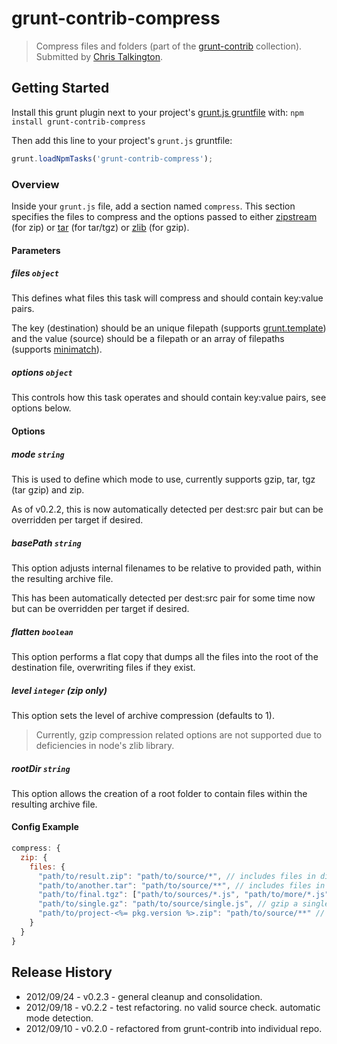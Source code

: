 # grunt-contrib-compress
> Compress files and folders (part of the [grunt-contrib](https://github.com/gruntjs/grunt-contrib) collection). Submitted by [Chris Talkington](https://github.com/ctalkington).

## Getting Started
Install this grunt plugin next to your project's [grunt.js gruntfile][getting_started] with: `npm install grunt-contrib-compress`

Then add this line to your project's `grunt.js` gruntfile:

```javascript
grunt.loadNpmTasks('grunt-contrib-compress');
```

[grunt]: https://github.com/cowboy/grunt
[getting_started]: https://github.com/cowboy/grunt/blob/master/docs/getting_started.md

### Overview

Inside your `grunt.js` file, add a section named `compress`. This section specifies the files to compress and the options passed to either [zipstream](https://github.com/wellawaretech/node-zipstream) (for zip) or [tar](https://github.com/isaacs/node-tar) (for tar/tgz) or [zlib](http://nodejs.org/api/zlib.html#zlib_options) (for gzip).

#### Parameters

##### files ```object```

This defines what files this task will compress and should contain key:value pairs.

The key (destination) should be an unique filepath (supports [grunt.template](https://github.com/cowboy/grunt/blob/master/docs/api_template.md)) and the value (source) should be a filepath or an array of filepaths (supports [minimatch](https://github.com/isaacs/minimatch)).

##### options ```object```

This controls how this task operates and should contain key:value pairs, see options below.

#### Options

##### mode ```string```

This is used to define which mode to use, currently supports gzip, tar, tgz (tar gzip) and zip.

As of v0.2.2, this is now automatically detected per dest:src pair but can be overridden per target if desired.

##### basePath ```string```

This option adjusts internal filenames to be relative to provided path, within the resulting archive file.

This has been automatically detected per dest:src pair for some time now but can be overridden per target if desired.

##### flatten ```boolean```

This option performs a flat copy that dumps all the files into the root of the destination file, overwriting files if they exist.

##### level ```integer``` (zip only)

This option sets the level of archive compression (defaults to 1).

> Currently, gzip compression related options are not supported due to deficiencies in node's zlib library.

##### rootDir ```string```

This option allows the creation of a root folder to contain files within the resulting archive file.

#### Config Example

``` javascript
compress: {
  zip: {
    files: {
      "path/to/result.zip": "path/to/source/*", // includes files in dir
      "path/to/another.tar": "path/to/source/**", // includes files in dir and subdirs
      "path/to/final.tgz": ["path/to/sources/*.js", "path/to/more/*.js"], // include JS files in two diff dirs
      "path/to/single.gz": "path/to/source/single.js", // gzip a single file
      "path/to/project-<%= pkg.version %>.zip": "path/to/source/**" // variables in destination
    }
  }
}
```

## Release History

* 2012/09/24 - v0.2.3 - general cleanup and consolidation.
* 2012/09/18 - v0.2.2 - test refactoring. no valid source check. automatic mode detection.
* 2012/09/10 - v0.2.0 - refactored from grunt-contrib into individual repo.